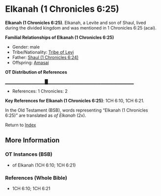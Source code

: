 # Elkanah (1 Chronicles 6:25)
**Elkanah (1 Chronicles 6:25)**. 
Elkanah, a Levite and son of Shaul, lived during the divided kingdom and was mentioned in 1 Chronicles 6:25 (acai). 




**Familial Relationships of Elkanah (1 Chronicles 6:25)**


* Gender: male
* Tribe/Nationality: [Tribe of Levi](../../../groups/md/acai/Levi.md)
* Father: [Shaul (1 Chronicles 6:24)](Shaul.3.md)
* Offspring: [Amasai](Amasai.md)


**OT Distribution of References**

▁▁▁▁▁▁▁▁▁▁▁▁█▁▁▁▁▁▁▁▁▁▁▁▁▁▁▁▁▁▁▁▁▁▁▁▁▁▁
* References: 1 Chronicles: 2



**Key References for Elkanah (1 Chronicles 6:25)**: 
1CH 6:10, 1CH 6:21. 


In the Old Testament (BSB), words representing “Elkanah (1 Chronicles 6:25)” are translated as 
*of Elkanah* (2x). 




Return to [Index](00-Index.md)

## More Information

### OT Instances (BSB)

* of Elkanah (1CH 6:10; 1CH 6:21)



### References (Whole Bible)

* 1CH 6:10; 1CH 6:21



